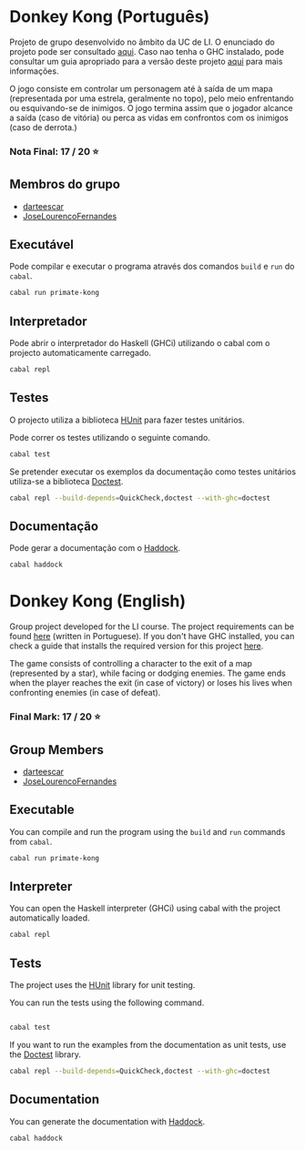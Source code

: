 # Donkey Kong (Português)

Projeto de grupo desenvolvido no âmbito da UC de LI. O enunciado do projeto pode ser consultado [aqui](Projeto_LI1_2324.pdf). Caso nao tenha o GHC instalado, pode consultar um guia apropriado para a versão deste projeto [aqui](SETUP.md) para mais informações.

O jogo consiste em controlar um personagem até à saída de um mapa (representada por uma estrela, geralmente no topo), pelo meio enfrentando ou esquivando-se de inimigos. O jogo termina assim que o jogador alcance a saída (caso de vitória) ou perca as vidas em confrontos com os inimigos (caso de derrota.)



### Nota Final: 17 / 20 ⭐️

## Membros do grupo

* [darteescar](https://github.com/darteescar)
* [JoseLourencoFernandes](https://github.com/JoseLourencoFernandes)

## Executável

Pode compilar e executar o programa através dos comandos `build` e `run` do `cabal`.

```bash
cabal run primate-kong
```

## Interpretador

Pode abrir o interpretador do Haskell (GHCi) utilizando o cabal com o projecto automaticamente carregado.

```bash
cabal repl
```

## Testes

O projecto utiliza a biblioteca [HUnit](https://hackage.haskell.org/package/HUnit) para fazer testes unitários.

Pode correr os testes utilizando o seguinte comando.

```bash
cabal test
```

Se pretender executar os exemplos da documentação como testes unitários utiliza-se a biblioteca [Doctest](https://hackage.haskell.org/package/doctest).

```bash
cabal repl --build-depends=QuickCheck,doctest --with-ghc=doctest
```

## Documentação

Pode gerar a documentação com o [Haddock](https://haskell-haddock.readthedocs.io/).

```bash
cabal haddock
```

# Donkey Kong (English)

Group project developed for the LI course. The project requirements can be found [here](Projeto_LI1_2324.pdf) (written in Portuguese). If you don't have GHC installed, you can check a guide that installs the required version for this project [here](SETUP.md).

The game consists of controlling a character to the exit of a map (represented by a star), while facing or dodging enemies. The game ends when the player reaches the exit (in case of victory) or loses his lives when confronting enemies (in case of defeat).

### Final Mark: 17 / 20 ⭐️

## Group Members

* [darteescar](https://github.com/darteescar)
* [JoseLourencoFernandes](https://github.com/JoseLourencoFernandes)

## Executable

You can compile and run the program using the `build` and `run` commands from `cabal`.

```bash
cabal run primate-kong
```

## Interpreter

You can open the Haskell interpreter (GHCi) using cabal with the project automatically loaded.

```bash
cabal repl
```

## Tests

The project uses the [HUnit](https://hackage.haskell.org/package/HUnit) library for unit testing.

You can run the tests using the following command.

```bash

cabal test
```

If you want to run the examples from the documentation as unit tests, use the [Doctest](https://hackage.haskell.org/package/doctest) library.

```bash
cabal repl --build-depends=QuickCheck,doctest --with-ghc=doctest
```

## Documentation
You can generate the documentation with [Haddock](https://haskell-haddock.readthedocs.io/).

```bash
cabal haddock
```
